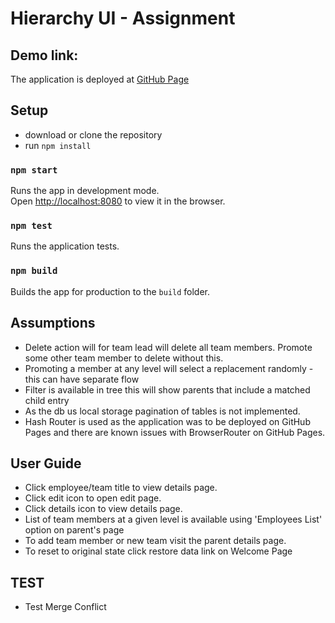 # Hierarchy UI - Assignment

## Demo link:

The application is deployed at [GitHub Page](https://yogesh-m-gaikwad.github.io/org-hierarchy/)

## Setup

- download or clone the repository
- run `npm install`

### `npm start`

Runs the app in development mode.<br>
Open [http://localhost:8080](http://localhost:8080) to view it in the browser.

### `npm test`

Runs the application tests.<br>

### `npm build`

Builds the app for production to the `build` folder.<br>

## Assumptions

- Delete action will for team lead will delete all team members. Promote some other team member to delete without this.
- Promoting a member at any level will select a replacement randomly - this can have separate flow
- Filter is available in tree this will show parents that include a matched child entry
- As the db us local storage pagination of tables is not implemented.
- Hash Router is used as the application was to be deployed on GitHub Pages and there are known issues with BrowserRouter on GitHub Pages.

## User Guide

- Click employee/team title to view details page.
- Click edit icon to open edit page.
- Click details icon to view details page.
- List of team members at a given level is available using 'Employees List' option on parent's page
- To add team member or new team visit the parent details page.
- To reset to original state click restore data link on Welcome Page

## TEST
- Test Merge Conflict
